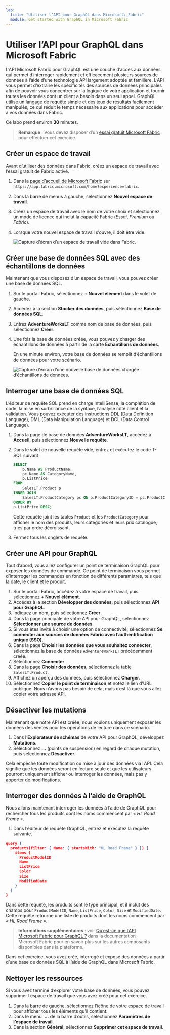 ```yaml
---
lab:
  title: "Utiliser l’API pour GraphQL dans Microsoft\_Fabric"
  module: Get started with GraphQL in Microsoft Fabric
---
```


# Utiliser l’API pour GraphQL dans Microsoft Fabric

L’API Microsoft Fabric pour GraphQL est une couche d’accès aux données qui permet d’interroger rapidement et efficacement plusieurs sources de données à l’aide d’une technologie API largement adoptée et familière. L’API vous permet d’extraire les spécificités des sources de données principales afin de pouvoir vous concentrer sur la logique de votre application et fournir toutes les données dont un client a besoin dans un seul appel. GraphQL utilise un langage de requête simple et des jeux de résultats facilement manipulés, ce qui réduit le temps nécessaire aux applications pour accéder à vos données dans Fabric.

Ce labo prend environ **30** minutes.

> **Remarque** : Vous devez disposer d’un [essai gratuit Microsoft Fabric](https://learn.microsoft.com/fabric/get-started/fabric-trial) pour effectuer cet exercice.

## Créer un espace de travail

Avant d’utiliser des données dans Fabric, créez un espace de travail avec l’essai gratuit de Fabric activé.

1. Dans la [page d’accueil de Microsoft Fabric](https://app.fabric.microsoft.com/home?experience=fabric) sur `https://app.fabric.microsoft.com/home?experience=fabric`.
1. Dans la barre de menus à gauche, sélectionnez **Nouvel espace de travail**.
1. Créez un espace de travail avec le nom de votre choix et sélectionnez un mode de licence qui inclut la capacité Fabric (*Essai*, *Premium* ou *Fabric*).
1. Lorsque votre nouvel espace de travail s’ouvre, il doit être vide.

    ![Capture d’écran d’un espace de travail vide dans Fabric.](./Images/new-workspace.png)

## Créer une base de données SQL avec des échantillons de données

Maintenant que vous disposez d’un espace de travail, vous pouvez créer une base de données SQL.

1. Sur le portail Fabric, sélectionnez **+ Nouvel élément** dans le volet de gauche.
1. Accédez à la section **Stocker des données**, puis sélectionnez **Base de données SQL**.
1. Entrez **AdventureWorksLT** comme nom de base de données, puis sélectionnez **Créer**.
1. Une fois la base de données créée, vous pouvez y charger des échantillons de données à partir de la carte **Échantillons de données**.

    En une minute environ, votre base de données se remplit d’échantillons de données pour votre scénario.

    ![Capture d’écran d’une nouvelle base de données chargée d’échantillons de données.](./Images/sql-database-sample.png)

## Interroger une base de données SQL

L’éditeur de requête SQL prend en charge IntelliSense, la complétion de code, la mise en surbrillance de la syntaxe, l’analyse côté client et la validation. Vous pouvez exécuter des instructions DDL (Data Definition Language), DML (Data Manipulation Language) et DCL (Data Control Language).

1. Dans la page de base de données **AdventureWorksLT**, accédez à **Accueil**, puis sélectionnez **Nouvelle requête**.
1. Dans le volet de nouvelle requête vide, entrez et exécutez le code T-SQL suivant :

    ```sql
    SELECT 
        p.Name AS ProductName,
        pc.Name AS CategoryName,
        p.ListPrice
    FROM 
        SalesLT.Product p
    INNER JOIN 
        SalesLT.ProductCategory pc ON p.ProductCategoryID = pc.ProductCategoryID
    ORDER BY 
    p.ListPrice DESC;
    ```
    
    Cette requête joint les tables `Product` et les `ProductCategory` pour afficher le nom des produits, leurs catégories et leurs prix catalogue, triés par ordre décroissant.

1. Fermez tous les onglets de requête.

## Créer une API pour GraphQL

Tout d’abord, vous allez configurer un point de terminaison GraphQL pour exposer les données de commande. Ce point de terminaison vous permet d’interroger les commandes en fonction de différents paramètres, tels que la date, le client et le produit.

1. Sur le portail Fabric, accédez à votre espace de travail, puis sélectionnez **+ Nouvel élément**.
1. Accédez à la section **Développer des données**, puis sélectionnez **API pour GraphQL**.
1. Indiquez un nom, puis sélectionnez **Créer**.
1. Dans la page principale de votre API pour GraphQL, sélectionnez **Sélectionner une source de données**.
1. Si vous êtes invité à choisir une option de connectivité, sélectionnez **Se connecter aux sources de données Fabric avec l’authentification unique (SSO)**.
1. Dans la page **Choisir les données que vous souhaitez connecter**, sélectionnez la base de données `AdventureWorksLT` précédemment créée.
1. Sélectionnez **Connecter**.
1. Dans la page **Choisir des données**, sélectionnez la table `SalesLT.Product`. 
1. Affichez un aperçu des données, puis sélectionnez **Charger**.
1. Sélectionnez **Copier le point de terminaison** et notez le lien d’URL publique. Nous n’avons pas besoin de cela, mais c’est là que vous allez copier votre adresse API.

## Désactiver les mutations

Maintenant que notre API est créée, nous voulons uniquement exposer les données des ventes pour les opérations de lecture dans ce scénario.

1. Dans l’**Explorateur de schémas** de votre API pour GraphQL, développez **Mutations**.
1. Sélectionnez **...** (points de suspension) en regard de chaque mutation, puis sélectionnez **Désactiver**.

Cela empêche toute modification ou mise à jour des données via l’API. Cela signifie que les données seront en lecture seule et que les utilisateurs pourront uniquement afficher ou interroger les données, mais pas y apporter de modifications.

## Interroger des données à l’aide de GraphQL

Nous allons maintenant interroger les données à l’aide de GraphQL pour rechercher tous les produits dont les noms commencent par *« HL Road Frame ».*

1. Dans l’éditeur de requête GraphQL, entrez et exécutez la requête suivante.

```json
query {
  products(filter: { Name: { startsWith: "HL Road Frame" } }) {
    items {
      ProductModelID
      Name
      ListPrice
      Color
      Size
      ModifiedDate
    }
  }
}
```

Dans cette requête, les produits sont le type principal, et il inclut des champs pour `ProductModelID`, `Name`, `ListPrice`, `Color`, `Size` et `ModifiedDate`. Cette requête retourne une liste de produits dont les noms commencent par *« HL Road Frame »*.

> **Informations supplémentaires** : voir [Qu’est-ce que l’API Microsoft Fabric pour GraphQL ?](https://learn.microsoft.com/fabric/data-engineering/api-graphql-overview) dans la documentation Microsoft Fabric pour en savoir plus sur les autres composants disponibles dans la plateforme.

Dans cet exercice, vous avez créé, interrogé et exposé des données à partir d’une base de données SQL à l’aide de GraphQL dans Microsoft Fabric.

## Nettoyer les ressources

Si vous avez terminé d’explorer votre base de données, vous pouvez supprimer l’espace de travail que vous avez créé pour cet exercice.

1. Dans la barre de gauche, sélectionnez l’icône de votre espace de travail pour afficher tous les éléments qu’il contient.
2. Dans le menu  **...** de la barre d’outils, sélectionnez **Paramètres de l’espace de travail**.
3. Dans la section **Général**, sélectionnez **Supprimer cet espace de travail**.

